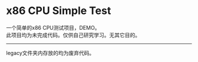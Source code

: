 # x86 CPU Simple Test  
一个简单的x86 CPU测试项目，DEMO。  
此项目均为未完成代码。仅供自己研究学习。无其它目的。  
***  
legacy文件夹内存放的均为废弃代码。  